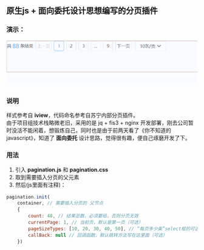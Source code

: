 ## 原生js + 面向委托设计思想编写的分页插件

### 演示：
![image](https://github.com/lizhongzhen11/pagination/blob/master/GIF.gif)

### 说明

样式参考自 **iview**，代码命名参考自苏宁内部分页插件。<br>
由于项目组技术栈略微老旧，采用的是 jq + fis3 + nginx 开发部署，刚去公司暂时没活不能闲着，想锻炼自己，同时也是由于前两天看了《你不知道的javascript》，知道了 **面向委托** 设计思路，觉得很有趣，便自己琢磨开发了下。<br>

### 用法
1. 引入 **pagination.js** 和 **pagination.css**
2. 取到需要插入分页的父元素
3. 然后(js里面有注释)：
```js
pagination.init(
    container, // 需要插入分页的 父节点
    {
        count: 48, // 结果总数，必须要给，否则分页无效
        currentPage: 1, // 当前页，默认是第一页（可选）
        pageSizeTypes: [10, 20, 30, 40, 50], // “每页多少条”select框的可选项，默认是这5个（可选）
        callBack: null // 回调函数，默认跳转方法写在这里面（可选）
    })
```